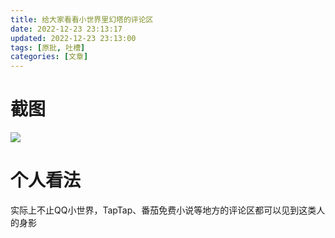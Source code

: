 ```yaml
---
title: 给大家看看小世界里幻塔的评论区
date: 2022-12-23 23:13:17
updated: 2022-12-23 23:13:00
tags: [原批, 吐槽]
categories: [文章]
---
```


# 截图
![](https://assets.tnxg.whitenuo.cn/images/upload/2022/12/43680ae6ec44a5982c579c611f3ca627.jpg)

# 个人看法
实际上不止QQ小世界，TapTap、番茄免费小说等地方的评论区都可以见到这类人的身影